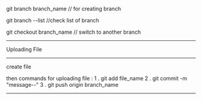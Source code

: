 git branch branch_name // for creating branch

git branch --list //check list of branch

git checkout branch_name // switch to another branch

----------------------

Uploading File

---------------------

create file

then commands for uploading file :
1 . git add file_name
2 . git commit -m "message--"
3 . git push origin branch_name

------------------------------
